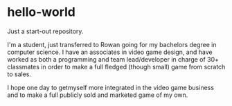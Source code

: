# hello-world
Just a start-out repository.

I'm a student, just transferred to Rowan going for my bachelors degree in computer science.
I have an associates in video game design, and have worked as both a programming and team lead/developer
in charge of 30+ classmates in order to make a full fledged (though small) game from scratch to sales.

I hope one day to getmyself more integrated in the video game business and to make a full publicly sold
and marketed game of my own.

